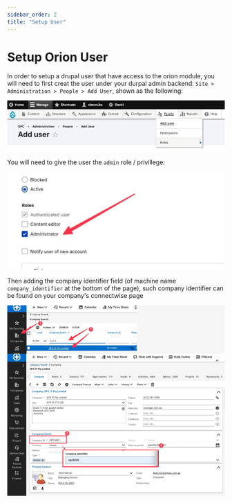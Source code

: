 ```yaml
---
sidebar_order: 2
title: "Setup User"
---
```




# Setup Orion User

In order to setup a drupal user that have access to the orion module, you will need to first creat the user under your durpal admin backend: `Site > Administration > People > Add User`, shown as the following:

![2023.06.08 - 10_30_10 -  [Google Chrome-Add user  OPC] -](assets/2023.06.08%20-%2010_30_10%20-%20%20%5BGoogle%20Chrome-Add%20user%20%20OPC%5D%20-.jpg)

You will need to give the user the `admin` role / privillege:

![2023.06.08 - 10_31_19 -  [Google Chrome-Add user  OPC] -](assets/2023.06.08%20-%2010_31_19%20-%20%20%5BGoogle%20Chrome-Add%20user%20%20OPC%5D%20-.jpg)

Then adding the company identifier field (of machine name `company_identifier` at the bottom of the page), such company identifier can be found on your company's connectwise page

![2023.06.08 - 10_35_12 -  [CleanShot-CleanShot] -](assets/2023.06.08%20-%2010_35_12%20-%20%20%5BCleanShot-CleanShot%5D%20-.png)
